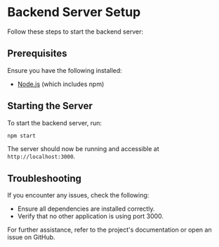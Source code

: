# Backend Server Setup

Follow these steps to start the backend server:

## Prerequisites

Ensure you have the following installed:
- [Node.js](https://nodejs.org/) (which includes npm)

## Starting the Server

To start the backend server, run:
```sh
npm start
```

The server should now be running and accessible at `http://localhost:3000`.

## Troubleshooting

If you encounter any issues, check the following:
- Ensure all dependencies are installed correctly.
- Verify that no other application is using port 3000.

For further assistance, refer to the project's documentation or open an issue on GitHub.
